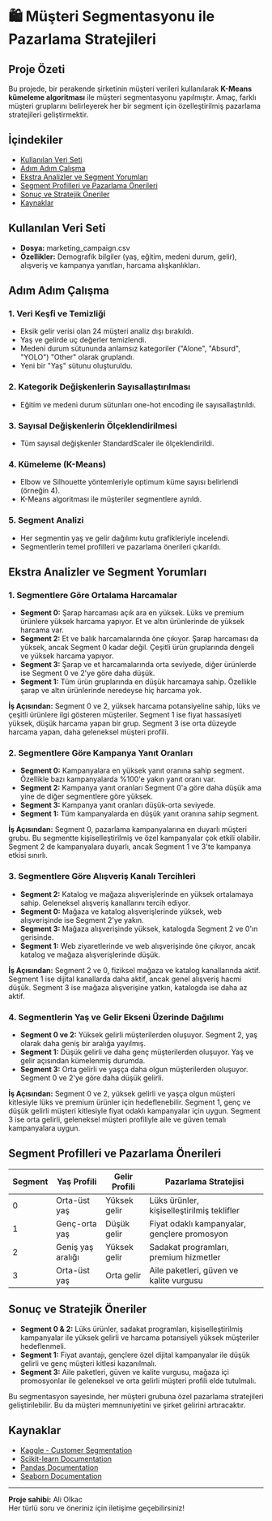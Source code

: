 # 🛍️ Müşteri Segmentasyonu ile Pazarlama Stratejileri

## Proje Özeti
Bu projede, bir perakende şirketinin müşteri verileri kullanılarak **K-Means kümeleme algoritması** ile müşteri segmentasyonu yapılmıştır. Amaç, farklı müşteri gruplarını belirleyerek her bir segment için özelleştirilmiş pazarlama stratejileri geliştirmektir.

## İçindekiler
- [Kullanılan Veri Seti](#kullanılan-veri-seti)
- [Adım Adım Çalışma](#adım-adım-çalışma)
- [Ekstra Analizler ve Segment Yorumları](#ekstra-analizler-ve-segment-yorumları)
- [Segment Profilleri ve Pazarlama Önerileri](#segment-profilleri-ve-pazarlama-önerileri)
- [Sonuç ve Stratejik Öneriler](#sonuç-ve-stratejik-öneriler)
- [Kaynaklar](#kaynaklar)

## Kullanılan Veri Seti
- **Dosya:** marketing_campaign.csv
- **Özellikler:** Demografik bilgiler (yaş, eğitim, medeni durum, gelir), alışveriş ve kampanya yanıtları, harcama alışkanlıkları.

## Adım Adım Çalışma

### 1. Veri Keşfi ve Temizliği
- Eksik gelir verisi olan 24 müşteri analiz dışı bırakıldı.
- Yaş ve gelirde uç değerler temizlendi.
- Medeni durum sütununda anlamsız kategoriler ("Alone", "Absurd", "YOLO") "Other" olarak gruplandı.
- Yeni bir "Yaş" sütunu oluşturuldu.

### 2. Kategorik Değişkenlerin Sayısallaştırılması
- Eğitim ve medeni durum sütunları one-hot encoding ile sayısallaştırıldı.

### 3. Sayısal Değişkenlerin Ölçeklendirilmesi
- Tüm sayısal değişkenler StandardScaler ile ölçeklendirildi.

### 4. Kümeleme (K-Means)
- Elbow ve Silhouette yöntemleriyle optimum küme sayısı belirlendi (örneğin 4).
- K-Means algoritması ile müşteriler segmentlere ayrıldı.

### 5. Segment Analizi
- Her segmentin yaş ve gelir dağılımı kutu grafikleriyle incelendi.
- Segmentlerin temel profilleri ve pazarlama önerileri çıkarıldı.

## Ekstra Analizler ve Segment Yorumları

### 1. Segmentlere Göre Ortalama Harcamalar
- **Segment 0:** Şarap harcaması açık ara en yüksek. Lüks ve premium ürünlere yüksek harcama yapıyor. Et ve altın ürünlerinde de yüksek harcama var.
- **Segment 2:** Et ve balık harcamalarında öne çıkıyor. Şarap harcaması da yüksek, ancak Segment 0 kadar değil. Çeşitli ürün gruplarında dengeli ve yüksek harcama yapıyor.
- **Segment 3:** Şarap ve et harcamalarında orta seviyede, diğer ürünlerde ise Segment 0 ve 2'ye göre daha düşük.
- **Segment 1:** Tüm ürün gruplarında en düşük harcamaya sahip. Özellikle şarap ve altın ürünlerinde neredeyse hiç harcama yok.

**İş Açısından:** Segment 0 ve 2, yüksek harcama potansiyeline sahip, lüks ve çeşitli ürünlere ilgi gösteren müşteriler. Segment 1 ise fiyat hassasiyeti yüksek, düşük harcama yapan bir grup. Segment 3 ise orta düzeyde harcama yapan, daha geleneksel müşteri profili.

### 2. Segmentlere Göre Kampanya Yanıt Oranları
- **Segment 0:** Kampanyalara en yüksek yanıt oranına sahip segment. Özellikle bazı kampanyalarda %100'e yakın yanıt oranı var.
- **Segment 2:** Kampanya yanıt oranları Segment 0'a göre daha düşük ama yine de diğer segmentlere göre yüksek.
- **Segment 3:** Kampanya yanıt oranları düşük-orta seviyede.
- **Segment 1:** Tüm kampanyalarda en düşük yanıt oranına sahip segment.

**İş Açısından:** Segment 0, pazarlama kampanyalarına en duyarlı müşteri grubu. Bu segmentte kişiselleştirilmiş ve özel kampanyalar çok etkili olabilir. Segment 2 de kampanyalara duyarlı, ancak Segment 1 ve 3'te kampanya etkisi sınırlı.

### 3. Segmentlere Göre Alışveriş Kanalı Tercihleri
- **Segment 2:** Katalog ve mağaza alışverişlerinde en yüksek ortalamaya sahip. Geleneksel alışveriş kanallarını tercih ediyor.
- **Segment 0:** Mağaza ve katalog alışverişlerinde yüksek, web alışverişinde ise Segment 2'ye yakın.
- **Segment 3:** Mağaza alışverişinde yüksek, katalogda Segment 2 ve 0'ın gerisinde.
- **Segment 1:** Web ziyaretlerinde ve web alışverişinde öne çıkıyor, ancak katalog ve mağaza alışverişlerinde düşük.

**İş Açısından:** Segment 2 ve 0, fiziksel mağaza ve katalog kanallarında aktif. Segment 1 ise dijital kanallarda daha aktif, ancak genel alışveriş hacmi düşük. Segment 3 ise mağaza alışverişine yatkın, katalogda ise daha az aktif.

### 4. Segmentlerin Yaş ve Gelir Ekseni Üzerinde Dağılımı
- **Segment 0 ve 2:** Yüksek gelirli müşterilerden oluşuyor. Segment 2, yaş olarak daha geniş bir aralığa yayılmış.
- **Segment 1:** Düşük gelirli ve daha genç müşterilerden oluşuyor. Yaş ve gelir açısından kümelenmiş durumda.
- **Segment 3:** Orta gelirli ve yaşça daha olgun müşterilerden oluşuyor. Segment 0 ve 2'ye göre daha düşük gelirli.

**İş Açısından:** Segment 0 ve 2, yüksek gelirli ve yaşça olgun müşteri kitlesiyle lüks ve premium ürünler için hedeflenebilir. Segment 1, genç ve düşük gelirli müşteri kitlesiyle fiyat odaklı kampanyalar için uygun. Segment 3 ise orta gelirli, geleneksel müşteri profiliyle aile ve güven temalı kampanyalara uygun.

## Segment Profilleri ve Pazarlama Önerileri

| Segment | Yaş Profili         | Gelir Profili      | Pazarlama Stratejisi                        |
|---------|---------------------|--------------------|----------------------------------------------|
| 0       | Orta-üst yaş        | Yüksek gelir       | Lüks ürünler, kişiselleştirilmiş teklifler  |
| 1       | Genç-orta yaş       | Düşük gelir        | Fiyat odaklı kampanyalar, gençlere promosyon|
| 2       | Geniş yaş aralığı   | Yüksek gelir       | Sadakat programları, premium hizmetler       |
| 3       | Orta-üst yaş        | Orta gelir         | Aile paketleri, güven ve kalite vurgusu      |

## Sonuç ve Stratejik Öneriler

- **Segment 0 & 2:** Lüks ürünler, sadakat programları, kişiselleştirilmiş kampanyalar ile yüksek gelirli ve harcama potansiyeli yüksek müşteriler hedeflenmeli.
- **Segment 1:** Fiyat avantajı, gençlere özel dijital kampanyalar ile düşük gelirli ve genç müşteri kitlesi kazanılmalı.
- **Segment 3:** Aile paketleri, güven ve kalite vurgusu, mağaza içi promosyonlar ile geleneksel ve orta gelirli müşteri profili elde tutulmalı.

Bu segmentasyon sayesinde, her müşteri grubuna özel pazarlama stratejileri geliştirilebilir. Bu da müşteri memnuniyetini ve şirket gelirini artıracaktır.

## Kaynaklar
- [Kaggle - Customer Segmentation](https://www.kaggle.com/code/karnikakapoor/customer-segmentation-clustering/notebook)
- [Scikit-learn Documentation](https://scikit-learn.org/stable/modules/clustering.html#k-means)
- [Pandas Documentation](https://pandas.pydata.org/)
- [Seaborn Documentation](https://seaborn.pydata.org/)

---

**Proje sahibi:** Ali Olkac  
Her türlü soru ve öneriniz için iletişime geçebilirsiniz!